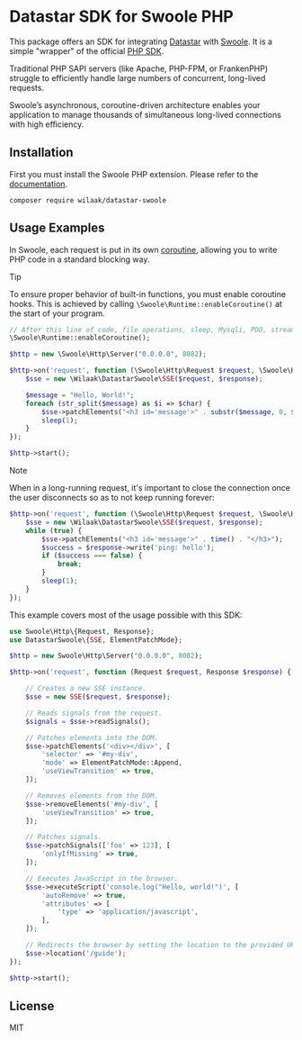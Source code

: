 # Datastar SDK for Swoole PHP

This package offers an SDK for integrating [Datastar](https://data-star.dev) with [Swoole](https://wiki.swoole.com/en/#/). It is a simple "wrapper" of the official [PHP SDK](https://github.com/starfederation/datastar-php).

Traditional PHP SAPI servers (like Apache, PHP-FPM, or FrankenPHP) struggle to efficiently handle large numbers of concurrent, long-lived requests.

Swoole’s asynchronous, coroutine-driven architecture enables your application to manage thousands of simultaneous long-lived connections with high efficiency.

## Installation

First you must install the Swoole PHP extension. Please refer to the [documentation](https://wiki.swoole.com/en/#/environment?id=pecl).

    composer require wilaak/datastar-swoole

## Usage Examples

In Swoole, each request is put in its own [coroutine](https://wiki.swoole.com/en/#/coroutine), allowing you to write PHP code in a standard blocking way.

> [!TIP]    
> To ensure proper behavior of built-in functions, you must enable coroutine hooks. This is achieved by calling `\Swoole\Runtime::enableCoroutine()` at the start of your program.

```PHP
// After this line of code, file operations, sleep, Mysqli, PDO, streams, etc., all become asynchronous IO.
\Swoole\Runtime::enableCoroutine();

$http = new \Swoole\Http\Server("0.0.0.0", 8082);

$http->on('request', function (\Swoole\Http\Request $request, \Swoole\Http\Response $response) {
    $sse = new \Wilaak\DatastarSwoole\SSE($request, $response);

    $message = "Hello, World!";
    foreach (str_split($message) as $i => $char) {
        $sse->patchElements("<h3 id='message'>" . substr($message, 0, $i + 1) . "</h3>");
        sleep(1);
    }
});

$http->start();
```

> [!NOTE]   
> When in a long-running request, it's important to close the connection once the user disconnects so as to not keep running forever:

```PHP
$http->on('request', function (\Swoole\Http\Request $request, \Swoole\Http\Response $response) {
    $sse = new \Wilaak\DatastarSwoole\SSE($request, $response);
    while (true) {
        $sse->patchElements("<h3 id='message'>" . time() . "</h3>");
        $success = $response->write('ping: hello');
        if ($success === false) {
            break;
        }
        sleep(1);
    }
});
```

This example covers most of the usage possible with this SDK:

```php
use Swoole\Http\{Request, Response};
use DatastarSwoole\{SSE, ElementPatchMode};

$http = new Swoole\Http\Server("0.0.0.0", 8082);

$http->on('request', function (Request $request, Response $response) {

    // Creates a new SSE instance.
    $sse = new SSE($request, $response);

    // Reads signals from the request.
    $signals = $sse->readSignals();

    // Patches elements into the DOM.
    $sse->patchElements('<div></div>', [
        'selector' => '#my-div',
        'mode' => ElementPatchMode::Append,
        'useViewTransition' => true,
    ]);

    // Removes elements from the DOM.
    $sse->removeElements('#my-div', [
        'useViewTransition' => true,
    ]);

    // Patches signals.
    $sse->patchSignals(['foo' => 123], [
        'onlyIfMissing' => true,
    ]);

    // Executes JavaScript in the browser.
    $sse->executeScript('console.log("Hello, world!")', [
        'autoRemove' => true,
        'attributes' => [
            'type' => 'application/javascript',
        ],
    ]);

    // Redirects the browser by setting the location to the provided URI.
    $sse->location('/guide');
});

$http->start();
```

## License

MIT